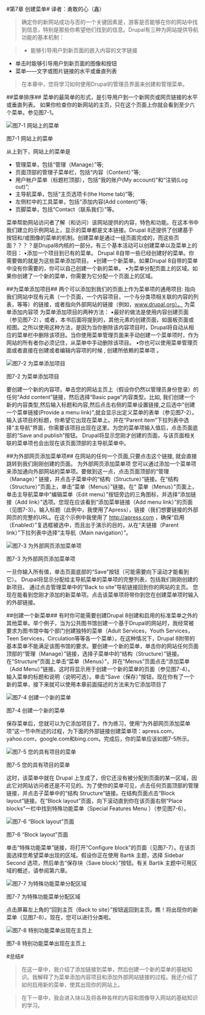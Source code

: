 #第7章 创建菜单#
译者：勇敢的心（鑫）

>确定你的新网站成功与否的一个关键因素是，游客是否能够在你的网站中找到信息，特别是那些你希望他们找到的信息。Drupal有三种为网站提供导航功能的基本机制：

>* 能够引导用户到新页面的嵌入内容的文字链接
* 单击时能够引导用户到新页面的图像和按钮
* 菜单——文字或图片链接的水平或垂直列表

>在本章中，您将学习如何使用Drupal的管理员界面来创建和管理菜单。

##菜单排序##
菜单的最简单的形式，是引导用户到一个新网页或网页链接的水平或垂直列表。
如果你检查你的新网站的主页，只在这个页面上你就会看到至少六个菜单。参见图7-1。

![图7-1 网站上的菜单](https://github.com/drupalchina/beginningd8cn/blob/master/images/pic-7-1.png?raw=true)

图7-1 网站上的菜单

从上到下，网站上的菜单是

* 管理菜单，包括“管理（Manage）”等;
* 页面顶部的管理子菜单栏，包括“内容（Content）”等;
* 用户帐户菜单（标题栏顶部），包括“我的账户(My account)”和“注销(Log out)”;
* 主导航菜单，包括“主页选项卡(the Home tab)”等;
* 左侧栏中的工具菜单，包括“添加内容(Add content)”等;
* 页脚菜单，包括“Contact（联系我们）”等。

菜单帮助网站访问者了解（和访问）该网站提供的内容，特色和功能。在这本书中我们建立的示例网站上，显示的菜单都是文本链接。Drupal 8还提供了创建基于按钮和/或图像的菜单的机制。创建菜单是通过一组页面完成的，而这些页面？？？？是Drupal8内核的一部分。有三个基本活动可以创建菜单以及菜单上的项目：
•添加一个项目到已有的菜单。 Drupal 8自带一些已经创建好的菜单。你需要做的就是为这些菜单添加项目。
•创建一个新菜单。如果Drupal 8自带的菜单中没有你需要的，你可以自己创建一个新的菜单。
•为菜单分配页面上的区域。如果你创建了一个新的菜单，你需要为它分配一个页面上的区域。

##为菜单添加项目##
两个可以添加到我们的页面上作为菜单项的通用项目:
指向我们网站中现有元素（一个页面，一个内容项目，一个与分类项相关联的内容的列表，等等）的链接，或者指向外部网站的链接（例如，www.drupal.org）。
为菜单添加内容项
为菜单添加项目的两种方法：
•最好的做法是使用内容创建页面（参见图7-2），或者，本书后面将提到的，其他元素的创建页面，如面板页面或视图。之所以使用这种方法，是因为当你删除该内容项目时，Drupal将自动从相应的菜单栏中删除该项目。当你使用菜单管理页面来手动创建一个菜单项时，作为网站的所有者你必须记住，从菜单中手动删除该项目。
•你也可以使用菜单管理页面或者直接在创建或者编辑内容项的时候 , 创建所依赖的菜单项 。

![图7-2 为菜单添加项目](https://github.com/drupalchina/beginningd8cn/blob/master/images/pic-7-2.png?raw=true)

图7-2 为菜单添加项目

要创建一个新的内容项，单击您的网站主页上（假设你仍然以管理员身份登录）的任何“Add content”链接，然后选择“Basic page”内容类型。比如, 我们创建一个新的内容类型,然后输入标题和内容,然后点击右侧的菜单设置链接,之后选中"创建一个菜单链接(Provide a menu link)",就会显示出定义菜单的表单（参见图7-2）。输入该项目的标题，你希望它出现在菜单上。并在“Parent item”下拉列表中选择“主导航”界面，你需要该项目出现在这里。为您的菜单项输入值后，点击页面底部的“Save and publish”按钮。 Drupal将显示您刚才创建的页面，与该页面相关联的菜单项也会出现在该页面顶部的主导航菜单中。

##为外部网页添加菜单项##
在网站的任何一个页面,只要点击这个链接, 就会直接跳转到我们刚刚创建的页面。 
为外部网页添加菜单项 
您可以通过添加一个菜单项来添加通向外部网站的菜单项。要做到这一点，点击页面顶部的“管理（Manage）” 链接，并点击子菜单中的“结构（Structure）”链接。在“结构（Structure）”页面上，单击“菜单（Menus）”链接。在“ 菜单（Menus）”页面上，单击主导航菜单中“编辑菜单（Edit menu）”按钮旁边的三角图标，并选择“添加链接（Add link）”选项。您现在应该看到“添加菜单链接（Add menu link）”的页面（见图7-3）。输入标题（此例中，我使用了Apress），链接（我们想要链接的外部网页的完整的URL。在这个示例中我使用了 http://apress.com ，确保“启用（Enabled）”复选框被选中，而且出于演示的目的，从在“夫链接（Parent link）”下拉列表中选择“主导航（Main navigation）”。

![图7-3 为外部网页添加菜单项](https://github.com/drupalchina/beginningd8cn/blob/master/images/pic-7-3.png?raw=true)

图7-3 为外部网页添加菜单项



一旦你输入所有值，单击页面底部的“Save”按钮（可能需要向下滚动才能看到它）。 Drupal将显示分配给主导航菜单的菜单项的完整列表，包括我们刚刚创建的新项目。
通过点击管理菜单中的“Back to site”导航链接回到你的网站的主页。 您现在能看到您刚才添加的新菜单项。点击该菜单项将带你到您在创建菜单项时输入的外部链接。
 
##创建一个新菜单##
有时你可能需要创建Drupal 8创建和启用的标准菜单之外的其他菜单。举个例子，当为公共图书馆创建一个基于Drupal的网站时，我经常被要求为图书馆中每个部门创建独特的菜单（Adult Services，Youth Services，Teen Services，Circulation等等各一个菜单）。在这种情况下，Drupal 8附带的基本菜单不能满足该图书馆的要求。要创建一个新的菜单，单击你的网站任何页面顶部的“管理（Manage）”链接，选择子菜单中的“结构（Structure）”链接。在“Structure”页面上单击“菜单（Menus）”，并在“Menus”页面点击“添加菜单（Add Menu）”链接。这时将显示用于创建一个新的菜单的页面（参见图7-4）。
输入菜单的标题和说明（说明可选）。单击“Save（保存）”按钮，现在你有了一个新的菜单，接下来就可以使用本章前面描述的方法来为它添加项目了

![图7-4 创建一个新的菜单](https://github.com/drupalchina/beginningd8cn/blob/master/images/pic-7-4.png?raw=true)

图7-4 创建一个新的菜单


保存菜单后，您就可以为它添加项目了。作为练习，使用“为外部网页添加菜单项”这一节中所述的过程，为下面的外部链接创建菜单项：apress.com，yahoo.com，google.com和bing.com。完成后，你的菜单应该如图7-5所示。

![图7-5 您的具有项目的菜单](https://github.com/drupalchina/beginningd8cn/blob/master/images/pic-7-5.png?raw=true)

图7-5 您的具有项目的菜单

这时，该菜单中就在 Drupal 上生成了，但它还没有被分配到页面的某一区域，因此它对网站访问者还是不可见的。为了使你的菜单可见，点击任何页面顶部的管理链接，并点击子菜单中的“结构 Structure”链接。在结构页面点击“Block layout”链接。在“Block layout”页面，向下滚动直到你在该页面右侧“Place blocks”一栏中找到特殊功能菜单（Special Features Menu ）（参见图7-6）。

![图7-6 “Block layout”页面](https://github.com/drupalchina/beginningd8cn/blob/master/images/pic-7-6.png?raw=true)

图7-6 “Block layout”页面

单击“特殊功能菜单”链接，将打开“Configure block”的页面（见图7-7）。在该页面选择您希望菜单出现的区域。假设你正在使用 Bartik 主题，选择 Sidebar Second 选项，然后单击“保存块（Save block）”按钮。有关 Bartik 主题中可用区域的概述，请参阅第六章。

![图7-7  为特殊功能菜单分配区域](https://github.com/drupalchina/beginningd8cn/blob/master/images/pic-7-7.png?raw=true)

图7-7  为特殊功能菜单分配区域



点击屏幕左上角的“回到主页（Back to site）”按钮返回到主页。瞧！将出现你的新菜单（见图7-8）。现在，您可以进行分类啦。

![图7-8 特别功能菜单出现在主页上](https://github.com/drupalchina/beginningd8cn/blob/master/images/pic-7-8.png?raw=true)

图7-8 特别功能菜单出现在主页上

#总结#
>在这一章中，我介绍了添加链接到菜单，然后创建一个新的菜单的基础知识。我解释了为菜单添加内容项目和添加外部网站链接的过程。我还介绍了如何启用新的菜单，使其出现你的网站上。 >在下一章中，我会进入块以及将各种各样的内容和图像导入网站的基础知识的学习。